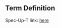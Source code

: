 ## Term Definition

Spec-Up-T link: <a href='https://weboftrust.github.io/WOT-terms/docs/glossary/targeted-acdc'>here</a>
